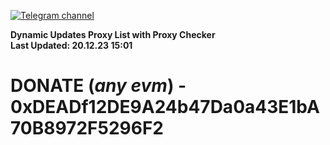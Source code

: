 [![Telegram channel](https://img.shields.io/endpoint?url=https://runkit.io/damiankrawczyk/telegram-badge/branches/master?url=https://t.me/n4z4v0d)](https://t.me/n4z4v0d) 

**Dynamic Updates Proxy List with Proxy Checker**  
**Last Updated: 20.12.23 15:01**

# DONATE (_any evm_) - 0xDEADf12DE9A24b47Da0a43E1bA70B8972F5296F2
